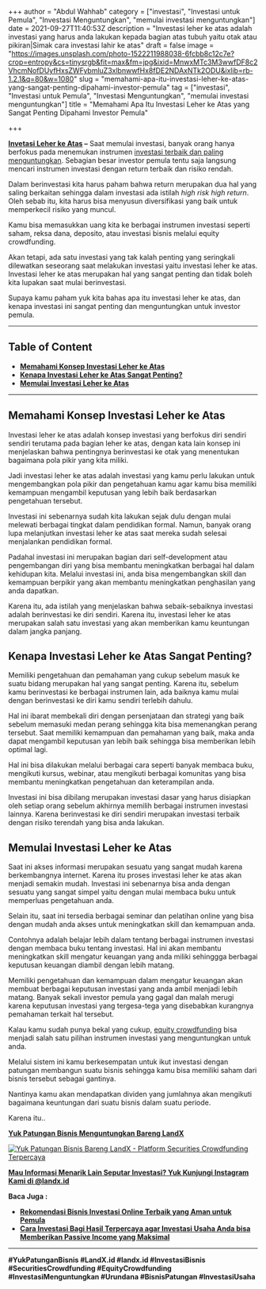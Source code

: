 +++
author = "Abdul Wahhab"
category = ["investasi", "Investasi untuk Pemula", "Investasi Menguntungkan", "memulai investasi menguntungkan"]
date = 2021-09-27T11:40:53Z
description = "Investasi leher ke atas adalah investasi yang harus anda lakukan kepada bagian atas tubuh yaitu otak atau pikiran|Simak cara investasi lahir ke atas"
draft = false
image = "https://images.unsplash.com/photo-1522211988038-6fcbb8c12c7e?crop=entropy&cs=tinysrgb&fit=max&fm=jpg&ixid=MnwxMTc3M3wwfDF8c2VhcmNofDUyfHxsZWFybmluZ3xlbnwwfHx8fDE2NDAxNTk2ODU&ixlib=rb-1.2.1&q=80&w=1080"
slug = "memahami-apa-itu-investasi-leher-ke-atas-yang-sangat-penting-dipahami-investor-pemula"
tag = ["investasi", "Investasi untuk Pemula", "Investasi Menguntungkan", "memulai investasi menguntungkan"]
title = "Memahami Apa Itu Investasi Leher ke Atas yang Sangat Penting Dipahami Investor Pemula"

+++


**[Invetasi Leher ke Atas](https://landx.id/blog/) –** Saat memulai investasi, banyak orang hanya berfokus pada menemukan instrumen [investasi terbaik dan paling menguntungkan](https://landx.id/). Sebagian besar investor pemula tentu saja langsung mencari instrumen investasi dengan return terbaik dan risiko rendah.

Dalam berinvestasi kita harus paham bahwa return merupakan dua hal yang saling berkaitan sehingga dalam investasi ada istilah _high risk high return_. Oleh sebab itu, kita harus bisa menyusun diversifikasi yang baik untuk memperkecil risiko yang muncul.

Kamu bisa memasukkan uang kita ke berbagai instrumen investasi seperti saham, reksa dana, deposito, atau investasi bisnis melalui equity crowdfunding.

Akan tetapi, ada satu investasi yang tak kalah penting yang seringkali dilewatkan seseorang saat melakukan investasi yaitu investasi leher ke atas. Investasi leher ke atas merupakan hal yang sangat penting dan tidak boleh kita lupakan saat mulai berinvestasi.

Supaya kamu paham yuk kita bahas apa itu investasi leher ke atas, dan kenapa investasi ini sangat penting dan menguntungkan untuk investor pemula.

---

## Table of Content

* **[Memahami Konsep Investasi Leher ke Atas](#memahami-konsep-investasi-leher-ke-atas)**
* **[Kenapa Investasi Leher ke Atas Sangat Penting?](#kenapa-investasi-leher-ke-atas-sangat-penting)**
* **[Memulai Investasi Leher ke Atas](#memulai-investasi-leher-ke-atas )**

---

## Memahami Konsep Investasi Leher ke Atas

Investasi leher ke atas adalah konsep investasi yang berfokus diri sendiri sendiri terutama pada bagian leher ke atas, dengan kata lain konsep ini menjelaskan bahwa pentingnya berinvestasi ke otak yang menentukan bagaimana pola pikir yang kita miliki.

Jadi investasi leher ke atas adalah investasi yang kamu perlu lakukan untuk mengembangkan pola pikir dan pengetahuan kamu agar kamu bisa memiliki kemampuan mengambil keputusan yang lebih baik berdasarkan pengetahuan tersebut.

Investasi ini sebenarnya sudah kita lakukan sejak dulu dengan mulai melewati berbagai tingkat dalam pendidikan formal. Namun, banyak orang lupa melanjutkan investasi leher ke atas saat mereka sudah selesai menjalankan pendidikan formal.

Padahal investasi ini merupakan bagian dari self-development atau pengembangan diri yang bisa membantu meningkatkan berbagai hal dalam kehidupan kita. Melalui investasi ini, anda bisa mengembangkan skill dan kemampuan berpikir yang akan membantu meningkatkan penghasilan yang anda dapatkan.

Karena itu, ada istilah yang menjelaskan bahwa sebaik-sebaiknya investasi adalah berinvestasi ke diri sendiri. Karena itu, investasi leher ke atas merupakan salah satu investasi yang akan memberikan kamu keuntungan dalam jangka panjang.

## Kenapa Investasi Leher ke Atas Sangat Penting?

Memiliki pengetahuan dan pemahaman yang cukup sebelum masuk ke suatu bidang merupakan hal yang sangat penting. Karena itu, sebelum kamu berinvestasi ke berbagai instrumen lain, ada baiknya kamu mulai dengan berinvestasi ke diri kamu sendiri terlebih dahulu.

Hal ini ibarat membekali diri dengan persenjataan dan strategi yang baik sebelum memasuki medan perang sehingga kita bisa memenangkan perang tersebut. Saat memiliki kemampuan dan pemahaman yang baik, maka anda dapat mengambil keputusan yan lebih baik sehingga bisa memberikan lebih optimal lagi.

Hal ini bisa dilakukan melalui berbagai cara seperti banyak membaca buku, mengikuti kursus, webinar, atau mengikuti berbagai komunitas yang bisa membantu meningkatkan pengetahuan dan keterampilan anda.

Investasi ini bisa dibilang merupakan investasi dasar yang harus disiapkan oleh setiap orang sebelum akhirnya memilih berbagai instrumen investasi lainnya. Karena berinvestasi ke diri sendiri merupakan investasi terbaik dengan risiko terendah yang bisa anda lakukan.

## Memulai Investasi Leher ke Atas

Saat ini akses informasi merupakan sesuatu yang sangat mudah karena berkembangnya internet. Karena itu proses investasi leher ke atas akan menjadi semakin mudah. Investasi ini sebenarnya bisa anda dengan sesuatu yang sangat simpel yaitu dengan  mulai membaca buku untuk memperluas pengetahuan anda.

Selain itu, saat ini tersedia berbagai seminar dan pelatihan online yang bisa dengan mudah anda akses untuk meningkatkan skill dan kemampuan anda.

Contohnya adalah belajar lebih dalam tentang berbagai instrumen investasi dengan membaca buku tentang investasi. Hal ini akan membantu meningkatkan skill mengatur keuangan yang anda miliki sehinggga berbagai keputusan keuangan diambil dengan lebih matang.

Memiliki pengetahuan dan kemampuan dalam mengatur keuangan akan membuat berbagai keputusan investasi yang anda ambil menjadi lebih matang. Banyak sekali investor pemula yang gagal dan malah merugi karena keputusan investasi yang tergesa-tega yang disebabkan kurangnya pemahaman terkait hal tersebut.

Kalau kamu sudah punya bekal yang cukup, [equity crowdfunding](https://landx.id/) bisa menjadi salah satu pilihan instrumen investasi yang menguntungkan untuk anda.

Melalui sistem ini kamu berkesempatan untuk ikut investasi dengan patungan membangun suatu bisnis sehingga kamu bisa memiliki saham dari bisnis tersebut sebagai gantinya.

Nantinya kamu akan mendapatkan dividen yang jumlahnya akan mengikuti bagaimana keuntungan dari suatu bisnis dalam suatu periode.

Karena itu..

**[Yuk Patungan Bisnis Menguntungkan Bareng LandX](https://landx.id/)**

[![Yuk Patungan Bisnis Bareng LandX - Platform Securities Crowdfunding Terpercaya](https://accountgram-production.sfo2.cdn.digitaloceanspaces.com/landx_ghost/2021/09/Equity-Crowdfunding-di-Indonesia-1-.png)](https://landx.id/)

**[Mau Informasi Menarik Lain Seputar Investasi? Yuk Kunjungi Instagram Kami di @landx.id](https://www.instagram.com/landx.id/?hl=en)**

**Baca Juga :**

* [**Rekomendasi Bisnis Investasi Online Terbaik yang Aman untuk Pemula**](https://landx.id/blog/rekomendasi-bisnis-investasi-online-terbaik-yang-aman-untuk-pemula/)
* **[Cara  Investasi Bagi Hasil Terpercaya agar Investasi Usaha Anda bisa Memberikan Passive Income yang Maksimal](https://landx.id/blog/investasi-dengan-passive-income-untuk-masa-depan/)**

---

**#YukPatunganBisnis   #LandX.id    #landx.id    #InvestasiBisnis    #SecuritiesCrowdfunding    #EquityCrowdfunding    #InvestasiMenguntungkan    #Urundana    #BisnisPatungan    #InvestasiUsaha**

